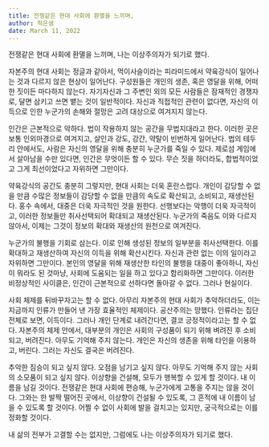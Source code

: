 ```yaml
---
title: 전쟁같은 현대 사회에 환멸을 느끼며,
author: 척은샘
date: March 11, 2022
---
```


전쟁같은 현대 사회에 환멸을 느끼며, 나는 이상주의자가 되기로 했다.

자본주의 현대 사회는 정글과 같아서, 먹이사슬이라는 피라미드에서 약육강식이 일어나는 것과 다르지 않은 현상이 일어난다. 구성원들은 개인의 생존, 혹은 영달을 위해, 어떠한 짓이든 마다하지 않는다. 자기자신과 그 주변인 외의 모든 사람들은 잠재적인 경쟁자로, 달면 삼키고 쓰면 뱉는 것이 일반적이다. 자신과 직접적인 관련이 없다면, 자신의 이득으로 인한 누군가의 손해와 절망은 고려 대상으로 여겨지지 않는다.

인간은 근본적으로 악하다. 법이 작용하지 않는 공간을 무법지대라고 한다. 이러한 곳은 보통 인외마경으로 여겨지고, 살인과 강도, 강간, 약탈이 빈번하게 일어난다. 법의 테두리 안에서도, 사람은 자신의 영달을 위해 충분히 누군가를 죽일 수 있다. 제로섬 게임에서 살아남을 수만 있다면, 인간은 무엇이든 할 수 있다. 무슨 짓을 하더라도, 합법적이었고 그게 최선이었다고 자위하면 그만이다.

약육강식의 공간도 충분히 그렇지만, 현대 사회는 더욱 혼란스럽다. 개인이 감당할 수 없을 만큼 수많은 정보들이 감당할 수 없을 만큼의 속도로 확산되고, 소비되고, 재생산된다. 홍수 속에서, 대중은 더욱 자극적인 것을 원한다. 선행보다는 악행이 더욱 자극적이고, 이러한 정보들만 취사선택되어 확대되고 재생산된다. 누군가의 죽음도 이와 다르지 않아서, 이제는 그것이 정보의 확대와 재생산의 원천으로 여겨진다.

누군가의 불행을 기회로 삼는다. 이로 인해 생성된 정보의 일부분을 취사선택한다. 이를 확대하고 재생산하여 자신의 이득을 위해 확산시킨다. 자신과 관련 없는 이의 일이라고 자위하면 그만이다. 본인의 영달을 위해 재생산한 타인의 불행을 대중이 좋아하니, 자신이 뭐라도 된 것마냥, 사회에 도움되는 일을 하고 있다고 합리화하면 그만이다. 이러한 비정상적인 사이클은, 인간이 근본적으로 선하다면 돌아갈 수 없다. 그러나 현실이다.

사회 체제를 뒤바꾸자고는 할 수 없다. 아무리 자본주의 현대 사회가 추악하더라도, 이는 지금까지 인류가 만들어 낸 가장 효율적인 체제이다. 공산주의는 망했다. 인류라는 집단 전체로 보면, 이득이다. 그러나 개인 단계로 내려간다면, 결코 긍정적이라고는 할 수 없다. 자본주의 체제 안에서, 대부분의 개인은 사회의 구성품이 되기 위해 벼려진 후 소비되고, 버려진다. 아무도 기억해 주지 않는다. 개인은 자신의 생존을 위해 타인을 이용하고, 버린다. 그러는 자신도 결국은 버려진다.

추악한 짐승이 되고 싶지 않다. 오점을 남기고 싶지 않다. 아무도 기억해 주지 않는 사회의 소모품이 되고 싶지 않다. 이상향을 건설해, 모두가 행복할 수 있게 할 것이다. 내 이름을 남길 것이다. 전쟁같은 현대 사회에 편승해, 누군가에게 고통을 주지는 않을 것이다. 그와는 한 발짝 떨어진 곳에서, 이상향이 건설될 수 있도록, 그 흔적에 내 이름이 남을 수 있도록 할 것이다. 어쩔 수 없이 사회에 발을 걸치고는 있지만, 궁극적으로는 이를 정화할 것이다.

내 삶의 전부가 고결할 수는 없지만, 그럼에도 나는 이상주의자가 되기로 했다.
